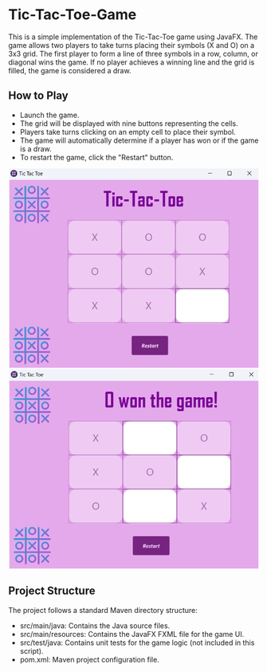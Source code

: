 # Tic-Tac-Toe-Game

This is a simple implementation of the Tic-Tac-Toe game using JavaFX. The game allows two players to take turns placing their symbols (X and O) on a 3x3 grid. The first player to form a line of three symbols in a row, column, or diagonal wins the game. If no player achieves a winning line and the grid is filled, the game is considered a draw.

## How to Play
- Launch the game.
- The grid will be displayed with nine buttons representing the cells.
- Players take turns clicking on an empty cell to place their symbol.
- The game will automatically determine if a player has won or if the game is a draw.
- To restart the game, click the "Restart" button.

<div align="center">
<img src="https://github.com/RaheebAbdulsalam/Tic-Tac-Toe-Game/blob/RaheebAbdulsalam/Game%20Interface%201.png" alt="app interface" width="500" height="400">
  </div>
  <div align="center">
  <img src="https://github.com/RaheebAbdulsalam/Tic-Tac-Toe-Game/blob/RaheebAbdulsalam/Game%20interface%202.png" alt="app interface" width="500" height="400">
  </div>

## Project Structure
The project follows a standard Maven directory structure:

- src/main/java: Contains the Java source files.
- src/main/resources: Contains the JavaFX FXML file for the game UI.
- src/test/java: Contains unit tests for the game logic (not included in this script).
- pom.xml: Maven project configuration file.
